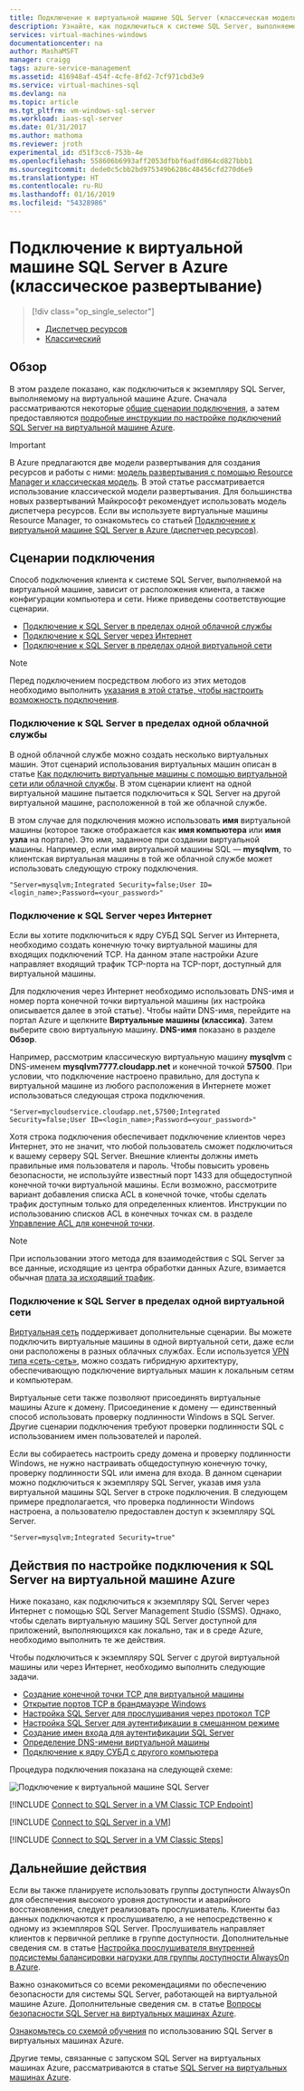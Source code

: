 ```yaml
---
title: Подключение к виртуальной машине SQL Server (классическая модель) в Azure | Документация Майкрософт
description: Узнайте, как подключиться к системе SQL Server, выполняемой на виртуальной машине в Azure. В этом разделе используется классическая модель развертывания. Сценарии различаются в зависимости от конфигурации сети и расположения клиента.
services: virtual-machines-windows
documentationcenter: na
author: MashaMSFT
manager: craigg
tags: azure-service-management
ms.assetid: 416948af-454f-4cfe-8fd2-7cf971cbd3e9
ms.service: virtual-machines-sql
ms.devlang: na
ms.topic: article
ms.tgt_pltfrm: vm-windows-sql-server
ms.workload: iaas-sql-server
ms.date: 01/31/2017
ms.author: mathoma
ms.reviewer: jroth
experimental_id: d51f3cc6-753b-4e
ms.openlocfilehash: 558606b6993aff2053dfbbf6adfd864cd827bbb1
ms.sourcegitcommit: dede0c5cbb2bd975349b6286c48456cfd270d6e9
ms.translationtype: HT
ms.contentlocale: ru-RU
ms.lasthandoff: 01/16/2019
ms.locfileid: "54328986"
---
```

# <a name="connect-to-a-sql-server-virtual-machine-on-azure-classic-deployment"></a>Подключение к виртуальной машине SQL Server в Azure (классическое развертывание)
> [!div class="op_single_selector"]
> * [Диспетчер ресурсов](../sql/virtual-machines-windows-sql-connect.md)
> * [Классический](../classic/sql-connect.md)
> 
> 

## <a name="overview"></a>Обзор
В этом разделе показано, как подключиться к экземпляру SQL Server, выполняемому на виртуальной машине Azure. Сначала рассматриваются некоторые [общие сценарии подключения](#connection-scenarios), а затем предоставляются [подробные инструкции по настройке подключений SQL Server на виртуальной машине Azure](#steps-for-configuring-sql-server-connectivity-in-an-azure-vm).

> [!IMPORTANT] 
> В Azure предлагаются две модели развертывания для создания ресурсов и работы с ними: [модель развертывания с помощью Resource Manager и классическая модель](../../../azure-resource-manager/resource-manager-deployment-model.md). В этой статье рассматривается использование классической модели развертывания. Для большинства новых развертываний Майкрософт рекомендует использовать модель диспетчера ресурсов. Если вы используете виртуальные машины Resource Manager, то ознакомьтесь со статьей [Подключение к виртуальной машине SQL Server в Azure (диспетчер ресурсов)](../sql/virtual-machines-windows-sql-connect.md).

## <a name="connection-scenarios"></a>Сценарии подключения
Способ подключения клиента к системе SQL Server, выполняемой на виртуальной машине, зависит от расположения клиента, а также конфигурации компьютера и сети. Ниже приведены соответствующие сценарии.

* [Подключение к SQL Server в пределах одной облачной службы](#connect-to-sql-server-in-the-same-cloud-service)
* [Подключение к SQL Server через Интернет](#connect-to-sql-server-over-the-internet)
* [Подключение к SQL Server в пределах одной виртуальной сети](#connect-to-sql-server-in-the-same-virtual-network)

> [!NOTE]
> Перед подключением посредством любого из этих методов необходимо выполнить [указания в этой статье, чтобы настроить возможность подключения](#steps-for-configuring-sql-server-connectivity-in-an-azure-vm).
> 
> 

### <a name="connect-to-sql-server-in-the-same-cloud-service"></a>Подключение к SQL Server в пределах одной облачной службы
В одной облачной службе можно создать несколько виртуальных машин. Этот сценарий использования виртуальных машин описан в статье [Как подключить виртуальные машины с помощью виртуальной сети или облачной службы](../classic/connect-vms-classic.md#connect-vms-in-a-standalone-cloud-service). В этом сценарии клиент на одной виртуальной машине пытается подключиться к SQL Server на другой виртуальной машине, расположенной в той же облачной службе.

В этом случае для подключения можно использовать **имя** виртуальной машины (которое также отображается как **имя компьютера** или **имя узла** на портале). Это имя, заданное при создании виртуальной машины. Например, если имя виртуальной машины SQL — **mysqlvm**, то клиентская виртуальная машины в той же облачной службе может использовать следующую строку подключения.

    "Server=mysqlvm;Integrated Security=false;User ID=<login_name>;Password=<your_password>"

### <a name="connect-to-sql-server-over-the-internet"></a>Подключение к SQL Server через Интернет
Если вы хотите подключиться к ядру СУБД SQL Server из Интернета, необходимо создать конечную точку виртуальной машины для входящих подключений TCP. На данном этапе настройки Azure направляет входящий трафик TCP-порта на TCP-порт, доступный для виртуальной машины.

Для подключения через Интернет необходимо использовать DNS-имя и номер порта конечной точки виртуальной машины (их настройка описывается далее в этой статье). Чтобы найти DNS-имя, перейдите на портал Azure и щелкните **Виртуальные машины (классика)**. Затем выберите свою виртуальную машину. **DNS-имя** показано в разделе **Обзор**.

Например, рассмотрим классическую виртуальную машину **mysqlvm** с DNS-именем **mysqlvm7777.cloudapp.net** и конечной точкой **57500**. При условии, что подключение настроено правильно, для доступа к виртуальной машине из любого расположения в Интернете может использоваться следующая строка подключения.

    "Server=mycloudservice.cloudapp.net,57500;Integrated Security=false;User ID=<login_name>;Password=<your_password>"

Хотя строка подключения обеспечивает подключение клиентов через Интернет, это не значит, что любой пользователь сможет подключиться к вашему серверу SQL Server. Внешние клиенты должны иметь правильные имя пользователя и пароль. Чтобы повысить уровень безопасности, не используйте известный порт 1433 для общедоступной конечной точки виртуальной машины. Если возможно, рассмотрите вариант добавления списка ACL в конечной точке, чтобы сделать трафик доступным только для определенных клиентов. Инструкции по использованию списков ACL в конечных точках см. в разделе [Управление ACL для конечной точки](../classic/setup-endpoints.md#manage-the-acl-on-an-endpoint).

> [!NOTE]
> При использовании этого метода для взаимодействия с SQL Server за все данные, исходящие из центра обработки данных Azure, взимается обычная [плата за исходящий трафик](https://azure.microsoft.com/pricing/details/data-transfers/).
> 
> 

### <a name="connect-to-sql-server-in-the-same-virtual-network"></a>Подключение к SQL Server в пределах одной виртуальной сети
[Виртуальная сеть](../../../virtual-network/virtual-networks-overview.md) поддерживает дополнительные сценарии. Вы можете подключить виртуальные машины в одной виртуальной сети, даже если они расположены в разных облачных службах. Если используется [VPN типа «сеть-сеть»](../../../vpn-gateway/vpn-gateway-site-to-site-create.md), можно создать гибридную архитектуру, обеспечивающую подключение виртуальных машин к локальным сетям и компьютерам.

Виртуальные сети также позволяют присоединять виртуальные машины Azure к домену. Присоединение к домену — единственный способ использовать проверку подлинности Windows в SQL Server. Другие сценарии подключения требуют проверки подлинности SQL с использованием имен пользователей и паролей.

Если вы собираетесь настроить среду домена и проверку подлинности Windows, не нужно настраивать общедоступную конечную точку, проверку подлинности SQL или имена для входа. В данном сценарии можно подключиться к экземпляру SQL Server, указав имя узла виртуальной машины SQL Server в строке подключения. В следующем примере предполагается, что проверка подлинности Windows настроена, а пользователю предоставлен доступ к экземпляру SQL Server.

    "Server=mysqlvm;Integrated Security=true"

## <a name="steps-for-configuring-sql-server-connectivity-in-an-azure-vm"></a>Действия по настройке подключения к SQL Server на виртуальной машине Azure
Ниже показано, как подключиться к экземпляру SQL Server через Интернет с помощью SQL Server Management Studio (SSMS). Однако, чтобы сделать виртуальную машину SQL Server доступной для приложений, выполняющихся как локально, так и в среде Azure, необходимо выполнить те же действия.

Чтобы подключиться к экземпляру SQL Server с другой виртуальной машины или через Интернет, необходимо выполнить следующие задачи.

* [Создание конечной точки TCP для виртуальной машины](#create-a-tcp-endpoint-for-the-virtual-machine)
* [Открытие портов TCP в брандмауэре Windows](#open-tcp-ports-in-the-windows-firewall-for-the-default-instance-of-the-database-engine)
* [Настройка SQL Server для прослушивания через протокол TCP](#configure-sql-server-to-listen-on-the-tcp-protocol)
* [Настройка SQL Server для аутентификации в смешанном режиме](#configure-sql-server-for-mixed-mode-authentication)
* [Создание имен входа для аутентификации SQL Server](#create-sql-server-authentication-logins)
* [Определение DNS-имени виртуальной машины](#determine-the-dns-name-of-the-virtual-machine)
* [Подключение к ядру СУБД с другого компьютера](#connect-to-the-database-engine-from-another-computer)

Процедура подключения показана на следующей схеме:

![Подключение к виртуальной машине SQL Server](../../../../includes/media/virtual-machines-sql-server-connection-steps/SQLServerinVMConnectionMap.png)

[!INCLUDE [Connect to SQL Server in a VM Classic TCP Endpoint](../../../../includes/virtual-machines-sql-server-connection-steps-classic-tcp-endpoint.md)]

[!INCLUDE [Connect to SQL Server in a VM](../../../../includes/virtual-machines-sql-server-connection-steps.md)]

[!INCLUDE [Connect to SQL Server in a VM Classic Steps](../../../../includes/virtual-machines-sql-server-connection-steps-classic.md)]

## <a name="next-steps"></a>Дальнейшие действия
Если вы также планируете использовать группы доступности AlwaysOn для обеспечения высокого уровня доступности и аварийного восстановления, следует реализовать прослушиватель. Клиенты баз данных подключаются к прослушивателю, а не непосредственно к одному из экземпляров SQL Server. Прослушиватель направляет клиентов к первичной реплике в группе доступности. Дополнительные сведения см. в статье [Настройка прослушивателя внутренней подсистемы балансировки нагрузки для группы доступности AlwaysOn в Azure](../classic/ps-sql-int-listener.md).

Важно ознакомиться со всеми рекомендациями по обеспечению безопасности для системы SQL Server, работающей на виртуальной машине Azure. Дополнительные сведения см. в статье [Вопросы безопасности SQL Server на виртуальных машинах Azure](../sql/virtual-machines-windows-sql-security.md).

[Ознакомьтесь со схемой обучения](https://azure.microsoft.com/documentation/learning-paths/sql-azure-vm/) по использованию SQL Server в виртуальных машинах Azure. 

Другие темы, связанные с запуском SQL Server на виртуальных машинах Azure, рассматриваются в статье [SQL Server на виртуальных машинах Azure](../sql/virtual-machines-windows-sql-server-iaas-overview.md).

